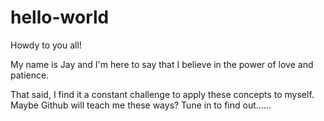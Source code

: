 # hello-world

Howdy to you all!

My name is Jay and I'm here to say that I believe in the power of love and patience.

That said, I find it a constant challenge to apply these concepts to myself. Maybe Github will teach me these ways?
Tune in to find out......

